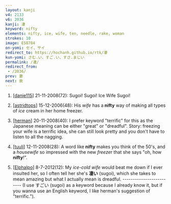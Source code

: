 ```yaml
---
layout: kanji
v4: 2133
v6: 2036
kanji: 凄
keyword: nifty
elements: nifty, ice, wife, ten, needle, rake, woman
strokes: 10
image: E58784
on-yomi: セイ、サイ
redirect_to: https://hochanh.github.io/rtk/凄
kun-yomi: さむ.い、すご.い、すさ.まじい
permalink: /凄/
redirect_from:
 - /2036/
prev: 妻
next: 衰
---
```


1) [<a href="http://kanji.koohii.com/profile/danie115">danie115</a>] 21-11-2008(72): Sugoi! Sugoi! Ice Wife Sugoi!

2) [<a href="http://kanji.koohii.com/profile/astridtops">astridtops</a>] 15-12-2006(48): His <em>wife</em> has a<strong> nifty</strong> way of making all types of <em>ice</em> cream in her home freezer.

3) [<a href="http://kanji.koohii.com/profile/herman">herman</a>] 20-11-2008(40): I prefer keyword &quot;terrific&quot; for this as the Japanese meaning can be either &quot;great&quot; or &quot;dreadful&quot;. Story: freezing your wife is a terrific idea, she can still look pretty and you don&#039;t have to listen to all the nagging.

4) [<a href="http://kanji.koohii.com/profile/tuuli">tuuli</a>] 12-11-2008(28): A word like<strong> nifty</strong> makes you think of the 50&#039;s, and a <em>housewife</em> so impressed with the new <em>freeze</em>r that she says &quot;oh, how<strong> nifty</strong>!&quot;.

5) [<a href="http://kanji.koohii.com/profile/Elphalpo">Elphalpo</a>] 8-7-2012(12): My <em>ice-cold wife</em> would beat me down if I ever insulted her, so I often tell her she&#039;s <strong>凄い</strong> (sugoi), which she takes to mean amazing but what I actually mean is dreadful. ------------------------- (I use すごい (sugoi) as a keyword because I already know it, but if you wanna use an English keyword, I like herman&#039;s suggestion of &quot;terrific.&quot;).

